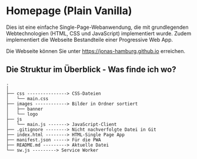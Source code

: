 # Homepage (Plain Vanilla)

Dies ist eine einfache Single-Page-Webanwendung, die mit grundlegenden Webtechnologien (HTML, CSS und JavaScript) implementiert wurde. Zudem implementiert die Webseite Bestandteile einer Progressive Web App.

Die Webseite können Sie unter https://jonas-hamburg.github.io erreichen.

## Die Struktur im Überblick - Was finde ich wo?

```text
.
│
├── css ---------------> CSS-Dateien
│   └── main.css
├── images ------------> Bilder in Ordner sortiert
│   ├── banner
│   └── logo
├── js
│   └── main.js -------> JavaScript-Client
├── .gitignore --------> Nicht nachverfolgte Datei in Git
├── index.html --------> HTML-Single Page App
├── manifest.json -----> Für die PWA
├── README.md ---------> Aktuelle Datei
└── sw.js ---------> Service Worker
```
